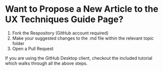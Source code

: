 # Want to Propose a New Article to the UX Techniques Guide Page?

1.  Fork the Respository (GitHub account required)
2.  Make your suggested changes to the .md file within the relevant topic folder
3.  Open a Pull Request

If you are using the GitHub Desktop client, checkout the included tutorial which walks through all the above steps.
